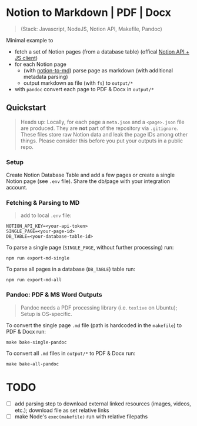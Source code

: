 # Notion to Markdown | PDF | Docx

> (Stack: Javascript, NodeJS, Notion API, Makefile, Pandoc)

Minimal example to

- fetch a set of Notion pages (from a database table) (offical [Notion API + JS client](https://developers.notion.com/))
- for each Notion page
  - (with [notion-to-md](https://github.com/souvikinator/notion-to-md)) parse page as markdown (with additional metadata parsing)
  - output markdown as file (with `fs`) to `output/*`
- with `pandoc` convert each page to PDF & Docx in `output/*`

## Quickstart

> Heads up: Locally, for each page a `meta.json` and a `<page>.json` file are produced. They are **not** part of the repository via `.gitignore`. These files store raw Notion data and leak the page IDs among other things. Please consider this before you put your outputs in a public repo.

### Setup

Create Notion Database Table and add a few pages or create a single Notion page (see `.env` file). Share the db/page with your integration account.

### Fetching & Parsing to MD

> add to local `.env` file:

```
NOTION_API_KEY=<your-api-token>
SINGLE_PAGE=<your-page-id>
DB_TABLE=<your-database-table-id>
```

To parse a single page (`SINGLE_PAGE`, without further processing) run:

```
npm run export-md-single
```

To parse all pages in a database (`DB_TABLE`) table run:

```
npm run export-md-all
```

### Pandoc: PDF & MS Word Outputs

> Pandoc needs a PDF processing library (i.e. `texlive` on Ubuntu); Setup is OS-specific.

To convert the single page `.md` file (path is hardcoded in the `makefile`) to PDF & Docx run:

```
make bake-single-pandoc
```

To convert all `.md` files in `output/*` to PDF & Docx run:

```
make bake-all-pandoc
```

# TODO

- [ ] add parsing step to download external linked resources (images, videos, etc.); download file as set relative links
- [ ] make Node's `exec(makefile)` run with relative filepaths

